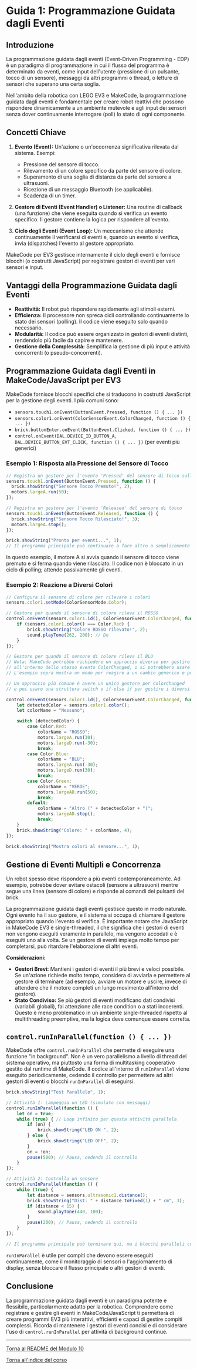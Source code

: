 # Guida 1: Programmazione Guidata dagli Eventi

## Introduzione

La programmazione guidata dagli eventi (Event-Driven Programming - EDP) è un paradigma di programmazione in cui il flusso del programma è determinato da eventi, come input dell'utente (pressione di un pulsante, tocco di un sensore), messaggi da altri programmi o thread, o letture di sensori che superano una certa soglia.

Nell'ambito della robotica con LEGO EV3 e MakeCode, la programmazione guidata dagli eventi è fondamentale per creare robot reattivi che possono rispondere dinamicamente a un ambiente mutevole e agli input dei sensori senza dover continuamente interrogare (poll) lo stato di ogni componente.

## Concetti Chiave

1.  **Evento (Event):** Un'azione o un'occorrenza significativa rilevata dal sistema. Esempi:
    *   Pressione del sensore di tocco.
    *   Rilevamento di un colore specifico da parte del sensore di colore.
    *   Superamento di una soglia di distanza da parte del sensore a ultrasuoni.
    *   Ricezione di un messaggio Bluetooth (se applicabile).
    *   Scadenza di un timer.

2.  **Gestore di Eventi (Event Handler) o Listener:** Una routine di callback (una funzione) che viene eseguita quando si verifica un evento specifico. Il gestore contiene la logica per rispondere all'evento.

3.  **Ciclo degli Eventi (Event Loop):** Un meccanismo che attende continuamente il verificarsi di eventi e, quando un evento si verifica, invia (dispatches) l'evento al gestore appropriato.

MakeCode per EV3 gestisce internamente il ciclo degli eventi e fornisce blocchi (o costrutti JavaScript) per registrare gestori di eventi per vari sensori e input.

## Vantaggi della Programmazione Guidata dagli Eventi

*   **Reattività:** Il robot può rispondere rapidamente agli stimoli esterni.
*   **Efficienza:** Il processore non spreca cicli controllando continuamente lo stato dei sensori (polling). Il codice viene eseguito solo quando necessario.
*   **Modularità:** Il codice può essere organizzato in gestori di eventi distinti, rendendolo più facile da capire e mantenere.
*   **Gestione della Complessità:** Semplifica la gestione di più input e attività concorrenti (o pseudo-concorrenti).

## Programmazione Guidata dagli Eventi in MakeCode/JavaScript per EV3

MakeCode fornisce blocchi specifici che si traducono in costrutti JavaScript per la gestione degli eventi. I più comuni sono:

*   `sensors.touch1.onEvent(ButtonEvent.Pressed, function () { ... })`
*   `sensors.color1.onEvent(ColorSensorEvent.ColorChanged, function () { ... })`
*   `brick.buttonEnter.onEvent(ButtonEvent.Clicked, function () { ... })`
*   `control.onEvent(DAL.DEVICE_ID_BUTTON_A, DAL.DEVICE_BUTTON_EVT_CLICK, function () { ... })` (per eventi più generici)

### Esempio 1: Risposta alla Pressione del Sensore di Tocco

```javascript
// Registra un gestore per l'evento 'Pressed' del sensore di tocco sulla porta 1
sensors.touch1.onEvent(ButtonEvent.Pressed, function () {
  brick.showString("Sensore Tocco Premuto!", 2);
  motors.largeA.run(50);
});

// Registra un gestore per l'evento 'Released' del sensore di tocco
sensors.touch1.onEvent(ButtonEvent.Released, function () {
  brick.showString("Sensore Tocco Rilasciato!", 3);
  motors.largeA.stop();
});

brick.showString("Pronto per eventi...", 1);
// Il programma principale può continuare a fare altro o semplicemente attendere gli eventi.
```
In questo esempio, il motore A si avvia quando il sensore di tocco viene premuto e si ferma quando viene rilasciato. Il codice non è bloccato in un ciclo di polling; attende passivamente gli eventi.

### Esempio 2: Reazione a Diversi Colori

```javascript
// Configura il sensore di colore per rilevare i colori
sensors.color1.setMode(ColorSensorMode.Color);

// Gestore per quando il sensore di colore rileva il ROSSO
control.onEvent(sensors.color1.id(), ColorSensorEvent.ColorChanged, function () {
    if (sensors.color1.color() === Color.Red) {
        brick.showString("Colore ROSSO rilevato!", 2);
        sound.playTone(262, 200); // Do
    }
});

// Gestore per quando il sensore di colore rileva il BLU
// Nota: MakeCode potrebbe richiedere un approccio diverso per gestire più colori specifici
// all'interno dello stesso evento ColorChanged, o si potrebbero usare if/else nel gestore.
// L'esempio sopra mostra un modo per reagire a un cambio generico e poi controllare il colore.

// Un approccio più comune è avere un unico gestore per ColorChanged
// e poi usare una struttura switch o if-else if per gestire i diversi colori.

control.onEvent(sensors.color1.id(), ColorSensorEvent.ColorChanged, function () {
    let detectedColor = sensors.color1.color();
    let colorName = "Nessuno";

    switch (detectedColor) {
        case Color.Red:
            colorName = "ROSSO";
            motors.largeA.run(30);
            motors.largeD.run(-30);
            break;
        case Color.Blue:
            colorName = "BLU";
            motors.largeA.run(-30);
            motors.largeD.run(30);
            break;
        case Color.Green:
            colorName = "VERDE";
            motors.largeAD.run(50);
            break;
        default:
            colorName = "Altro (" + detectedColor + ")";
            motors.largeAD.stop();
            break;
    }
    brick.showString("Colore: " + colorName, 4);
});

brick.showString("Mostra colori al sensore...", 1);
```

## Gestione di Eventi Multipli e Concorrenza

Un robot spesso deve rispondere a più eventi contemporaneamente. Ad esempio, potrebbe dover evitare ostacoli (sensore a ultrasuoni) mentre segue una linea (sensore di colore) e risponde ai comandi dei pulsanti del brick.

La programmazione guidata dagli eventi gestisce questo in modo naturale. Ogni evento ha il suo gestore, e il sistema si occupa di chiamare il gestore appropriato quando l'evento si verifica. È importante notare che JavaScript in MakeCode EV3 è single-threaded, il che significa che i gestori di eventi non vengono eseguiti veramente in parallelo, ma vengono accodati e è eseguiti uno alla volta. Se un gestore di eventi impiega molto tempo per completarsi, può ritardare l'elaborazione di altri eventi.

**Considerazioni:**
*   **Gestori Brevi:** Mantieni i gestori di eventi il più brevi e veloci possibile. Se un'azione richiede molto tempo, considera di avviarla e permettere al gestore di terminare (ad esempio, avviare un motore e uscire, invece di attendere che il motore completi un lungo movimento all'interno del gestore).
*   **Stato Condiviso:** Se più gestori di eventi modificano dati condivisi (variabili globali), fai attenzione alle race condition o a stati incoerenti. Questo è meno problematico in un ambiente single-threaded rispetto al multithreading preemptive, ma la logica deve comunque essere corretta.

## `control.runInParallel(function () { ... })`

MakeCode offre `control.runInParallel` che permette di eseguire una funzione "in background". Non è un vero parallelismo a livello di thread del sistema operativo, ma piuttosto una forma di multitasking cooperativo gestito dal runtime di MakeCode. Il codice all'interno di `runInParallel` viene eseguito periodicamente, cedendo il controllo per permettere ad altri gestori di eventi o blocchi `runInParallel` di eseguirsi.

```javascript
brick.showString("Test Parallelo", 1);

// Attività 1: Lampeggia un LED (simulato con messaggi)
control.runInParallel(function () {
    let on = true;
    while (true) { // Loop infinito per questa attività parallela
        if (on) {
            brick.showString("LED ON ", 2);
        } else {
            brick.showString("LED OFF", 2);
        }
        on = !on;
        pause(500); // Pausa, cedendo il controllo
    }
});

// Attività 2: Controlla un sensore
control.runInParallel(function () {
    while (true) {
        let distance = sensors.ultrasonic1.distance();
        brick.showString("Dist: " + distance.toFixed(1) + " cm", 3);
        if (distance < 15) {
            sound.playTone(440, 100);
        }
        pause(200); // Pausa, cedendo il controllo
    }
});

// Il programma principale può terminare qui, ma i blocchi paralleli continuano a girare.
```
`runInParallel` è utile per compiti che devono essere eseguiti continuamente, come il monitoraggio di sensori o l'aggiornamento di display, senza bloccare il flusso principale o altri gestori di eventi.

## Conclusione

La programmazione guidata dagli eventi è un paradigma potente e flessibile, particolarmente adatto per la robotica. Comprendere come registrare e gestire gli eventi in MakeCode/JavaScript ti permetterà di creare programmi EV3 più interattivi, efficienti e capaci di gestire compiti complessi. Ricorda di mantenere i gestori di eventi concisi e di considerare l'uso di `control.runInParallel` per attività di background continue.

---

[Torna al README del Modulo 10](../README.md)

[Torna all'indice del corso](../../README.md)